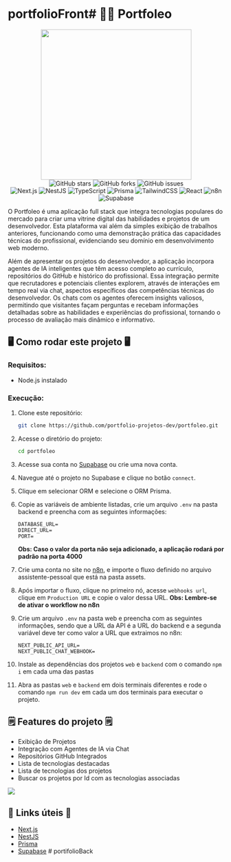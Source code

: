 # portfolioFront# 🧑‍💻 Portfoleo

<div align="center">

<img src="./.gitassets/capa.png" width="350px">

<div data-badges>
    <img src="https://img.shields.io/github/stars/portfolio-projetos-dev/portfoleo?style=for-the-badge" alt="GitHub stars" />
    <img src="https://img.shields.io/github/forks/portfolio-projetos-dev/portfoleo?style=for-the-badge" alt="GitHub forks" />
    <img src="https://img.shields.io/github/issues/portfolio-projetos-dev/portfoleo?style=for-the-badge" alt="GitHub issues" />
</div>

<div data-badges>
  <img src="https://img.shields.io/badge/next.js-%23000000.svg?style=for-the-badge&logo=nextdotjs&logoColor=white" alt="Next.js" />
    <img src="https://img.shields.io/badge/nestjs-%23E0234E.svg?style=for-the-badge&logo=nestjs&logoColor=white" alt="NestJS" />
    <img src="https://img.shields.io/badge/typescript-%23007ACC.svg?style=for-the-badge&logo=typescript&logoColor=white" alt="TypeScript" />
    <img src="https://img.shields.io/badge/prisma-%232D3748.svg?style=for-the-badge&logo=prisma&logoColor=white" alt="Prisma" />
    <img src="https://img.shields.io/badge/tailwindcss-%2338B2AC.svg?style=for-the-badge&logo=tailwind-css&logoColor=white" alt="TailwindCSS" />
    <img src="https://img.shields.io/badge/react-%2320232a.svg?style=for-the-badge&logo=react&logoColor=%2361DAFB" alt="React" />
    <img src="https://img.shields.io/badge/n8n-%2300C4B4.svg?style=for-the-badge&logo=n8n&logoColor=white" alt="n8n" />
    <img src="https://img.shields.io/badge/supabase-%233ECF8E.svg?style=for-the-badge&logo=supabase&logoColor=white" alt="Supabase" />
</div>

</div>

O Portfoleo é uma aplicação full stack que integra tecnologias populares do mercado para criar uma vitrine digital das habilidades e projetos de um desenvolvedor. Esta plataforma vai além da simples exibição de trabalhos anteriores, funcionando como uma demonstração prática das capacidades técnicas do profissional, evidenciando seu domínio em desenvolvimento web moderno.

Além de apresentar os projetos do desenvolvedor, a aplicação incorpora agentes de IA inteligentes que têm acesso completo ao currículo, repositórios do GitHub e histórico do profissional. Essa integração permite que recrutadores e potenciais clientes explorem, através de interações em tempo real via chat, aspectos específicos das competências técnicas do desenvolvedor. Os chats com os agentes oferecem insights valiosos, permitindo que visitantes façam perguntas e recebam informações detalhadas sobre as habilidades e experiências do profissional, tornando o processo de avaliação mais dinâmico e informativo.

## 🖥️ Como rodar este projeto 🖥️

### Requisitos:

-   Node.js instalado

### Execução:

1. Clone este repositório:

    ```sh
    git clone https://github.com/portfolio-projetos-dev/portfoleo.git
    ```

2. Acesse o diretório do projeto:

    ```sh
    cd portfoleo
    ```

3. Acesse sua conta no [Supabase](https://supabase.com) ou crie uma nova conta.

4. Navegue até o projeto no Supabase e clique no botão `connect`.
5. Clique em selecionar ORM e selecione o ORM Prisma.
6. Copie as variáveis de ambiente listadas, crie um arquivo `.env` na pasta backend e preencha com as seguintes informações:

    ```
    DATABASE_URL=
    DIRECT_URL=
    PORT=
    ```

    **Obs: Caso o valor da porta não seja adicionado, a aplicação rodará por padrão na porta 4000**

7. Crie uma conta no site no [n8n](https://n8n.io), e importe o fluxo definido no arquivo assistente-pessoal que está na pasta assets.

8. Após importar o fluxo, clique no primeiro nó, acesse `webhooks url`, clique em `Production URL` e copie o valor dessa URL.
   **Obs: Lembre-se de ativar o workflow no n8n**

9. Crie um arquivo `.env` na pasta web e preencha com as seguintes informações, sendo que a URL da API é a URL do backend e a segunda variável deve ter como valor a URL que extraimos no n8n:

    ```
    NEXT_PUBLIC_API_URL=
    NEXT_PUBLIC_CHAT_WEBHOOK=
    ```

10. Instale as dependências dos projetos `web` e `backend` com o comando `npm i` em cada uma das pastas

11. Abra as pastas `web` e `backend` em dois terminais diferentes e rode o comando `npm run dev` em cada um dos terminais para executar o projeto.

## 🗒️ Features do projeto 🗒️

-   Exibição de Projetos
-   Integração com Agentes de IA via Chat
-   Repositórios GitHub Integrados
-   Lista de tecnologias destacadas
-   Lista de tecnologias dos projetos
-   Buscar os projetos por Id com as tecnologias associadas

![](./.gitassets/2.png)

## 💎 Links úteis 💎

-   [Next.js](https://nextjs.org/docs)
-   [NestJS](https://docs.nestjs.com/)
-   [Prisma](https://www.prisma.io/docs)
-   [Supabase](https://supabase.com)
#   p o r t i f o l i o B a c k  
 